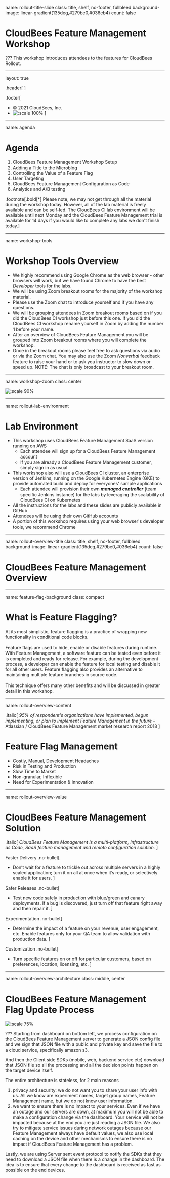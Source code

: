 name: rollout-title-slide
class: title, shelf, no-footer, fullbleed
background-image: linear-gradient(135deg,#279be0,#036eb4)
count: false


# CloudBees Feature Management Workshop

???
This workshop introduces attendees to the features for CloudBees Rollout.

---
layout: true

.header[
]

.footer[
- © 2021 CloudBees, Inc.
- ![:scale 100%](../img/CloudBees-Submark-Full-Color.svg)
]
---
name: agenda
# Agenda

1. CloudBees Feature Management Workshop Setup
2. Adding a Title to the Microblog
3. Controlling the Value of a Feature Flag
4. User Targeting
5. CloudBees Feature Management Configuration as Code
6. Analytics and A/B testing

.footnote[.bold[*] Please note, we may not get through all the material during the workshop today. However, all of the lab material is freely available and can be self-led. The CloudBees CI lab environment will be available until next Monday and the CloudBees Feature Management trial is available for 14 days if you would like to complete any labs we don't finish today.]

---
name: workshop-tools
# Workshop Tools Overview

* We highly recommend using Google Chrome as the web browser - other browsers will work, but we have found Chrome to have the best *Developer* tools for the labs.
* We will be using Zoom breakout rooms for the majority of the workshop material.
* Please use the Zoom chat to introduce yourself and if you have any questions.
* We will be grouping attendees in Zoom breakout rooms based on if you did the CloudBees CI workshop just before this one. If you did the CloudBees CI workshop rename yourself in Zoom by adding the number **1** before your name.
* After an overview of CloudBees Feature Management you will be grouped into Zoom breakout rooms where you will complete the workshop.
* Once in the breakout rooms please feel free to ask questions via audio or via the Zoom chat. You may also use the Zoom *Nonverbal* feedback feature to raise your hand or to ask you instructor to slow down or speed up. NOTE: The chat is only broadcast to your breakout room.

---
name: workshop-zoom
class: center

![:scale 90%](img/zoom-tools.png)

---
name: rollout-lab-environment
# Lab Environment

* This workshop uses CloudBees Feature Management SaaS version running on AWS
  * Each attendee will sign up for a CloudBees Feature Management account
  * If you are already a CloudBees Feature Management customer, simply sign in as usual
* This workshop also will use a CloudBees CI cluster, an enterprise version of Jenkins, running on the Google Kubernetes Engine (GKE) to provide automated build and deploy for everyones' sample applications
  * Each attendee will provision their own ***managed controller*** (team specific Jenkins instance) for the labs by leveraging the scalability of CloudBees CI on Kubernetes
* All the instructions for the labs and these slides are publicly available in GitHub
* Attendees will be using their own GitHub accounts
* A portion of this workshop requires using your web browser's developer tools, we recommend Chrome

---
name: rollout-overview-title
class: title, shelf, no-footer, fullbleed
background-image: linear-gradient(135deg,#279be0,#036eb4)
count: false

# CloudBees Feature Management<br>Overview

---
name: feature-flag-background
class: compact

# What is Feature Flagging?

At its most simplistic, feature flagging is a practice of wrapping new functionality in conditional code blocks.
<br/>
<br/>
Feature flags are used to hide, enable or disable features during runtime. With Feature Management, a software feature can be tested even before it is completed and ready for release.  For example, during the development process, a developer can enable the feature for local testing and disable it for all other users. Feature flagging also provides an alternative to maintaining multiple feature branches in source code.
<br/>
<br/>
This technique offers many other benefits and will be discussed in greater detail in this workshop.

---
name: rollout-overview-content

.italic[
  *95% of respondent's organizations have implemented, begun implementing, or plan to implement Feature Management in the future* - Atlassian / CloudBees Feature Management market research report 2018
]

# Feature Flag Management
* Costly, Manual, Development Headaches
* Risk in Testing and Production
* Slow Time to Market
* Non-granular, Inflexible
* Need for Experimentation & Innovation

---
name: rollout-overview-value

# CloudBees Feature Management Solution

.italic[
*CloudBees Feature Management is a multi-platform, Infrastructure as Code,
SaaS feature management and remote configuration solution.*
]

Faster Delivery
.no-bullet[
* Don’t wait for a feature to trickle out across multiple servers in a highly scaled application; turn it on all at once when it’s ready, or selectively enable it for users.
]

Safer Releases
.no-bullet[
* Test new code  safely in production with blue/green and canary deployments. If a bug is discovered, just turn off that feature right away and then repair it.
]

Experimentation
.no-bullet[
* Determine the impact of a feature on your revenue, user engagement, etc. Enable features only for your QA team to allow validation with production data.
]

Customization
.no-bullet[
* Turn specific features on or off for particular customers, based on preferences, location, licensing, etc.
]

---
name: rollout-overview-architecture
class: middle, center

# CloudBees Feature Management Flag Update Process
![:scale 75%](img/rollout_saas_arch.jpg)

???
Starting from dashboard on bottom left, we process configuration on the CloudBees Feature Management server to generate a JSON config file and we sign that JSON file with a public and private key and save the file to a cloud service, specifically amazon s3.

And then the Client side SDKs (mobile, web, backend service etc) download that JSON file so all the processing and all the decision points happen on the target device itself.

The entire architecture is stateless, for 2 main reasons
1. privacy and security: we do not want you to share your user info with us. All we know are experiment names, target group names, Feature Management name, but we do not know user information.
2. we want to ensure there is no impact to your services. Even if we have an outage and our servers are down, at maximum you will not be able to make a configuration change via the dashboard. Your service will not be impacted because at the end you are just reading a JSON file. We also try to mitigate service issues during network outages because our Feature Management always have default values, we also use local caching on the device and other mechanisms to ensure there is no impact if CloudBees Feature Management has a problem.

Lastly, we are using Server sent event protocol to notify the SDKs that they need to download a JSON file when there is a change in the dashboard. The idea is to ensure that every change to the dashboard is received as fast as possible on the end devices.
